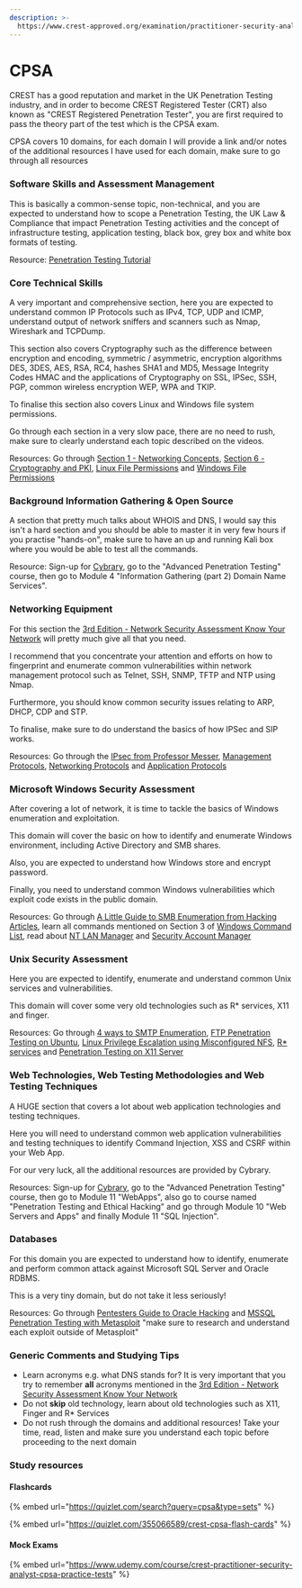 ```yaml
---
description: >-
  https://www.crest-approved.org/examination/practitioner-security-analyst/index.html
---
```


# CPSA

CREST has a good reputation and market in the UK Penetration Testing industry, and in order to become CREST Registered Tester (CRT) also known as "CREST Registered Penetration Tester", you are first required to pass the theory part of the test which is the CPSA exam.

CPSA covers 10 domains, for each domain I will provide a link and/or notes of the additional resources I have used for each domain, make sure to go through all resources

### Software Skills and Assessment Management

This is basically a common-sense topic, non-technical, and you are expected to understand how to scope a Penetration Testing, the UK Law & Compliance that impact Penetration Testing activities and the concept of infrastructure testing, application testing, black box, grey box and white box formats of testing.

Resource: [Penetration Testing Tutorial](https://www.tutorialspoint.com/penetration\_testing/penetration\_testing\_introduction.htm)

### Core Technical Skills

A very important and comprehensive section, here you are expected to understand common IP Protocols such as IPv4, TCP, UDP and ICMP, understand output of network sniffers and scanners such as Nmap, Wireshark and TCPDump.

This section also covers Cryptography such as the difference between encryption and encoding, symmetric / asymmetric, encryption algorithms DES, 3DES, AES, RSA, RC4, hashes SHA1 and MD5, Message Integrity Codes HMAC and the applications of Cryptography on SSL, IPSec, SSH, PGP, common wireless encryption WEP, WPA and TKIP.

To finalise this section also covers Linux and Windows file system permissions.

Go through each section in a very slow pace, there are no need to rush, make sure to clearly understand each topic described on the videos.

Resources: Go through [Section 1 - Networking Concepts](https://www.professormesser.com/network-plus/n10-007/n10-007-training-course/), [Section 6 - Cryptography and PKI](https://www.professormesser.com/security-plus/sy0-501/sy0-501-training-course/), [Linux File Permissions](https://www.youtube.com/watch?v=BmVmJi5dR9c) and [Windows File Permissions](https://www.youtube.com/watch?v=XQNYkUwmV5E)

### Background Information Gathering & Open Source

A section that pretty much talks about WHOIS and DNS, I would say this isn't a hard section and you should be able to master it in very few hours if you practise "hands-on", make sure to have an up and running Kali box where you would be able to test all the commands.

Resource: Sign-up for [Cybrary](https://www.cybrary.it), go to the "Advanced Penetration Testing" course, then go to Module 4 "Information Gathering (part 2) Domain Name Services".

### Networking Equipment

For this section the [3rd Edition - Network Security Assessment Know Your Network](https://www.amazon.co.uk/Network-Security-Assessment-Know-Your/dp/149191095X/ref=dp\_ob\_title\_bk) will pretty much give all that you need.

I recommend that you concentrate your attention and efforts on how to fingerprint and enumerate common vulnerabilities within network management protocol such as Telnet, SSH, SNMP, TFTP and NTP using Nmap.

Furthermore, you should know common security issues relating to ARP, DHCP, CDP and STP.

To finalise, make sure to do understand the basics of how IPSec and SIP works.

Resources: Go through the [IPsec from Professor Messer](https://www.professormesser.com/network-plus/n10-005/ipsec-2/), [Management Protocols](https://www.professormesser.com/network-plus/n10-005/application-protocols/), [Networking Protocols](https://www.professormesser.com/network-plus/n10-005/networking-protocols/) and [Application Protocols](https://www.professormesser.com/network-plus/n10-005/application-protocols/)

### Microsoft Windows Security Assessment

After covering a lot of network, it is time to tackle the basics of Windows enumeration and exploitation.

This domain will cover the basic on how to identify and enumerate Windows environment, including Active Directory and SMB shares.

Also, you are expected to understand how Windows store and encrypt password.

Finally, you need to understand common Windows vulnerabilities which exploit code exists in the public domain.

Resources: Go through [A Little Guide to SMB Enumeration from Hacking Articles](https://www.hackingarticles.in/a-little-guide-to-smb-enumeration/), learn all commands mentioned on Section 3 of [Windows Command List](http://www.networkpentest.net/p/windows-command-list.html), read about [NT LAN Manager](https://en.wikipedia.org/wiki/NT\_LAN\_Manager) and [Security Account Manager](https://en.wikipedia.org/wiki/Security\_Account\_Manager)

### Unix Security Assessment

Here you are expected to identify, enumerate and understand common Unix services and vulnerabilities.

This domain will cover some very old technologies such as R\* services, X11 and finger.

Resources: Go through [4 ways to SMTP Enumeration](https://www.hackingarticles.in/4-ways-smtp-enumeration/), [FTP Penetration Testing on Ubuntu](https://www.hackingarticles.in/ftp-penetration-testing-on-ubuntu-port-21/), [Linux Privilege Escalation using Misconfigured NFS](https://www.hackingarticles.in/linux-privilege-escalation-using-misconfigured-nfs/), [R\* services](https://en.wikipedia.org/wiki/Berkeley\_r-commands) and [Penetration Testing on X11 Server](https://www.hackingarticles.in/penetration-testing-on-x11-server/)

### Web Technologies, Web Testing Methodologies and Web Testing Techniques

A HUGE section that covers a lot about web application technologies and testing techniques.

Here you will need to understand common web application vulnerabilities and testing techniques to identify Command Injection, XSS and CSRF within your Web App.

For our very luck, all the additional resources are provided by Cybrary.

Resources: Sign-up for [Cybrary](https://www.cybrary.it), go to the "Advanced Penetration Testing" course, then go to Module 11 "WebApps", also go to course named "Penetration Testing and Ethical Hacking" and go through Module 10 "Web Servers and Apps" and finally Module 11 "SQL Injection".

### Databases

For this domain you are expected to understand how to identify, enumerate and perform common attack against Microsoft SQL Server and Oracle RDBMS.

This is a very tiny domain, but do not take it less seriously!

Resources: Go through [Pentesters Guide to Oracle Hacking](https://medium.com/@netscylla/pentesters-guide-to-oracle-hacking-1dcf7068d573) and [MSSQL Penetration Testing with Metasploit](https://www.hackingarticles.in/mssql-penetration-testing-metasploit/) "make sure to research and understand each exploit outside of Metasploit"

### Generic Comments and Studying Tips

* Learn acronyms e.g. what DNS stands for? It is very important that you try to remember **all** acronyms mentioned in the [3rd Edition - Network Security Assessment Know Your Network](https://www.amazon.co.uk/Network-Security-Assessment-Know-Your/dp/149191095X/ref=dp\_ob\_title\_bk)
* Do not **skip** old technology, learn about old technologies such as X11, Finger and R\* Services
* Do not rush through the domains and additional resources! Take your time, read, listen and make sure you understand each topic before proceeding to the next domain

### Study resources

#### Flashcards

{% embed url="https://quizlet.com/search?query=cpsa&type=sets" %}

{% embed url="https://quizlet.com/355066589/crest-cpsa-flash-cards" %}

#### Mock Exams

{% embed url="https://www.udemy.com/course/crest-practitioner-security-analyst-cpsa-practice-tests" %}
